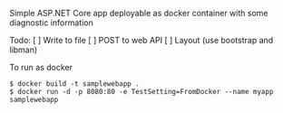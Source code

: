 Simple ASP.NET Core app deployable as docker container with some diagnostic information

Todo:
[ ] Write to file
[ ] POST to web API
[ ] Layout (use bootstrap and libman)

To run as docker
```
$ docker build -t samplewebapp .
$ docker run -d -p 8080:80 -e TestSetting=FromDocker --name myapp samplewebapp
```